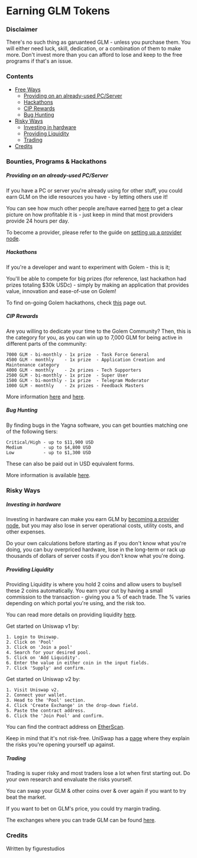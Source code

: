 # Earning GLM Tokens

### Disclaimer
There's no such thing as garuanteed GLM - unless you purchase them. You will either need luck, skill, dedication, or a combination of them to make more. Don't invest more than you can afford to lose and keep to the free programs if that's an issue.

### Contents

- [Free Ways](#bounties-programs-hackathons)
  - [Providing on an already-used PC/Server](#providing-on-an-already-used-pcserver)
  - [Hackathons](#hackathons)
  - [CIP Rewards](#cip-rewards)
  - [Bug Hunting](#bug-hunting)
- [Risky Ways](#risky-ways)
  - [Investing in hardware](#investing-in-hardware)
  - [Providing Liquidity](#providing-liquidity)
  - [Trading](#trading)
- [Credits](#credits)

### Bounties, Programs & Hackathons
##### Providing on an already-used PC/Server
If you have a PC or server you're already using for other stuff, you could earn GLM on the idle resources you have - by letting others use it!

You can see how much other people are/have earned [here](https://golemstats.com) to get a clear picture on how profitable it is - just keep in mind that most providers provide 24 hours per day.

To become a provider, please refer to the guide on [setting up a provider node](https://github.com/figurestudios/community-golem-docs/blob/main/providing/provider-faq.md#setting-up-a-provider-node).

##### Hackathons
If you're a developer and want to experiment with Golem - this is it;

You'll be able to compete for big prizes (for reference, last hackathon had prizes totaling $30k USDc) - simply by making an application that provides value, innovation and ease-of-use on Golem!

To find on-going Golem hackathons, check [this](https://gitcoin.co/golemfactory/bounties) page out.

##### CIP Rewards
Are you willing to dedicate your time to the Golem Community? Then, this is the category for you, as you can win up to 7,000 GLM for being active in different parts of the community:
```
7000 GLM - bi-monthly - 1x prize  - Task Force General
4500 GLM - monthly    - 1x prize  - Application Creation and Maintenance category
4000 GLM - monthly    - 2x prizes - Tech Supporters
2500 GLM - bi-monthly - 1x prize  - Super User
1500 GLM - bi-monthly - 1x prize  - Telegram Moderator
1000 GLM - monthly    - 2x prizes - Feedback Masters
```
More information [here](https://blog.golemproject.net/community-incentives-program/) and [here](https://blog.golemproject.net/community-incentives-program-cip-december-update/).

##### Bug Hunting
By finding bugs in the Yagna software, you can get bounties matching one of the following tiers:
```
Critical/High - up to $11,900 USD
Medium        - up to $4,800 USD
Low           - up to $1,300 USD
``` 
These can also be paid out in USD equivalent forms.

More information is available [here](https://blog.golemproject.net/golem-bug-bounty-competition-yagna/).

### Risky Ways
##### Investing in hardware
Investing in hardware can make you earn GLM by [becoming a provider node](https://github.com/figurestudios/community-golem-docs/blob/main/providing/provider-faq.md#setting-up-a-provider-node), but you may also lose in server operational costs, utility costs, and other expenses. 

Do your own calculations before starting as if you don't know what you're doing, you can buy overpriced hardware, lose in the long-term or rack up thousands of dollars of server costs if you don't know what you're doing.

##### Providing Liquidity
Providing Liquidity is where you hold 2 coins and allow users to buy/sell these 2 coins automatically. You earn your cut by having a small commission to the transaction - giving you a % of each trade. The % varies depending on which portal you're using, and the risk too.

You can read more details on providing liquidity [here](https://uniswap.org/docs/v2/core-concepts/pools/).

Get started on Uniswap v1 by:
```
1. Login to Uniswap.
2. Click on 'Pool'
3. Click on 'Join a pool'
4. Search for your desired pool.
5. Click on 'Add Liquidity'.
6. Enter the value in either coin in the input fields.
7. Click 'Supply' and confirm.
```
Get started on Uniswap v2 by:
```
1. Visit Uniswap v2.
2. Connect your wallet.
3. Head to the 'Pool' section.
4. Click 'Create Exchange' in the drop-down field.
5. Paste the contract address.
6. Click the 'Join Pool' and confirm.
```

You can find the contract address on [EtherScan](https://etherscan.io).

Keep in mind that it's not risk-free. UniSwap has a [page](https://uniswap.org/docs/v2/advanced-topics/understanding-returns/) where they explain the risks you're opening yourself up against.

##### Trading
Trading is super risky and most traders lose a lot when first starting out. Do your own research and envaluate the risks yourself.

You can swap your GLM & other coins over & over again if you want to try beat the market.

If you want to bet on GLM's price, you could try margin trading.

The exchanges where you can trade GLM can be found [here](https://glm.golem.network/).

### Credits
Written by figurestudios
